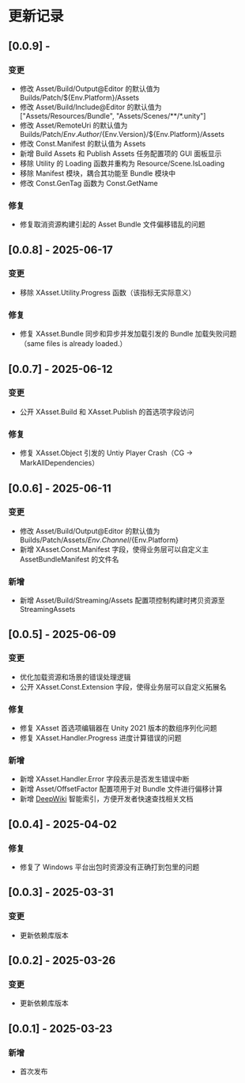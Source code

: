 # 更新记录

## [0.0.9] - 
### 变更
- 修改 Asset/Build/Output@Editor 的默认值为 Builds/Patch/${Env.Platform}/Assets
- 修改 Asset/Build/Include@Editor 的默认值为 ["Assets/Resources/Bundle", "Assets/Scenes/**/*.unity"]
- 修改 Asset/RemoteUri 的默认值为 Builds/Patch/${Env.Author}/${Env.Version}/${Env.Platform}/Assets
- 修改 Const.Manifest 的默认值为 Assets
- 新增 Build Assets 和 Publish Assets 任务配置项的 GUI 面板显示
- 移除 Utility 的 Loading 函数并重构为 Resource/Scene.IsLoading
- 移除 Manifest 模块，耦合其功能至 Bundle 模块中
- 修改 Const.GenTag 函数为 Const.GetName

### 修复
- 修复取消资源构建引起的 Asset Bundle 文件偏移错乱的问题

## [0.0.8] - 2025-06-17
### 变更
- 移除 XAsset.Utility.Progress 函数（该指标无实际意义）

### 修复
- 修复 XAsset.Bundle 同步和异步并发加载引发的 Bundle 加载失败问题（same files is already loaded.）

## [0.0.7] - 2025-06-12
### 变更
- 公开 XAsset.Build 和 XAsset.Publish 的首选项字段访问

### 修复
- 修复 XAsset.Object 引发的 Untiy Player Crash（CG -> MarkAllDependencies）

## [0.0.6] - 2025-06-11
### 变更
- 修改 Asset/Build/Output@Editor 的默认值为 Builds/Patch/Assets/${Env.Channel}/${Env.Platform}
- 新增 XAsset.Const.Manifest 字段，使得业务层可以自定义主 AssetBundleManifest 的文件名

### 新增
- 新增 Asset/Build/Streaming/Assets 配置项控制构建时拷贝资源至 StreamingAssets

## [0.0.5] - 2025-06-09
### 变更
- 优化加载资源和场景的错误处理逻辑
- 公开 XAsset.Const.Extension 字段，使得业务层可以自定义拓展名

### 修复
- 修复 XAsset 首选项编辑器在 Unity 2021 版本的数组序列化问题
- 修复 XAsset.Handler.Progress 进度计算错误的问题

### 新增
- 新增 XAsset.Handler.Error 字段表示是否发生错误中断
- 新增 Asset/OffsetFactor 配置项用于对 Bundle 文件进行偏移计算
- 新增 [DeepWiki](https://deepwiki.com) 智能索引，方便开发者快速查找相关文档

## [0.0.4] - 2025-04-02
### 修复
- 修复了 Windows 平台出包时资源没有正确打到包里的问题

## [0.0.3] - 2025-03-31
### 变更
- 更新依赖库版本

## [0.0.2] - 2025-03-26
### 变更
- 更新依赖库版本

## [0.0.1] - 2025-03-23
### 新增
- 首次发布
